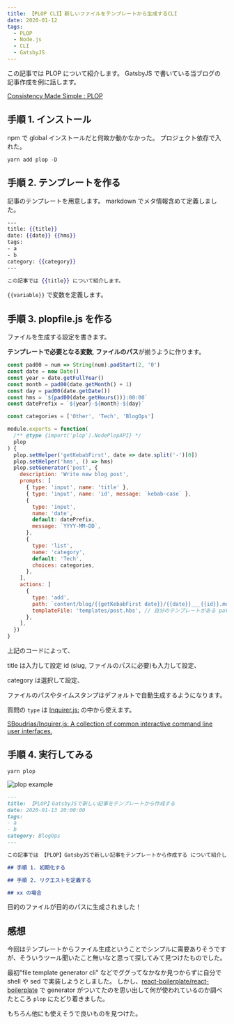 ```yaml
---
title: 【PLOP CLI】新しいファイルをテンプレートから生成するCLI
date: 2020-01-12
tags:
  - PLOP
  - Node.js
  - CLI
  - GatsbyJS
---
```


この記事では PLOP について紹介します。
GatsbyJS で書いている当ブログの記事作成を例に話します。

[Consistency Made Simple : PLOP](https://plopjs.com/)

## 手順 1. インストール

npm で global インストールだと何故か動かなかった。
プロジェクト依存で入れた。

```
yarn add plop -D
```

## 手順 2. テンプレートを作る

記事のテンプレートを用意します。
markdown でメタ情報含めて定義しました。

```:title=post.hbs
---
title: {{title}}
date: {{date}} {{hms}}
tags:
- a
- b
category: {{category}}
---

この記事では {{title}} について紹介します。
```

`{{variable}}` で変数を定義します。

## 手順 3. plopfile.js を作る

ファイルを生成する設定を書きます。

**テンプレートで必要となる変数**, **ファイルのパス**が揃うように作ります。

```js:title=propfile.js
const pad00 = num => String(num).padStart(2, '0')
const date = new Date()
const year = date.getFullYear()
const month = pad00(date.getMonth() + 1)
const day = pad00(date.getDate())
const hms = `${pad00(date.getHours())}:00:00`
const datePrefix = `${year}-${month}-${day}`

const categories = ['Other', 'Tech', 'BlogOps']

module.exports = function(
  /** @type {import('plop').NodePlopAPI} */
  plop
) {
  plop.setHelper('getKebabFirst', date => date.split('-')[0])
  plop.setHelper('hms', () => hms)
  plop.setGenerator('post', {
    description: 'Write new blog post',
    prompts: [
      { type: 'input', name: 'title' },
      { type: 'input', name: 'id', message: `kebab-case` },
      {
        type: 'input',
        name: 'date',
        default: datePrefix,
        message: `YYYY-MM-DD`,
      },
      {
        type: 'list',
        name: 'category',
        default: 'Tech',
        choices: categories,
      },
    ],
    actions: [
      {
        type: 'add',
        path: `content/blog/{{getKebabFirst date}}/{{date}}___{{id}}.md`,
        templateFile: 'templates/post.hbs', // 自分のテンプレートがある path
      },
    ],
  })
}
```

上記のコードによって、

title は入力して設定
id (slug, ファイルのパスに必要)も入力して設定、

category は選択して設定、

ファイルのパスやタイムスタンプはデフォルトで自動生成するようになります。

質問の `type` は [Inquirer\.js:](https://github.com/SBoudrias/Inquirer.js) の中から使えます。

[SBoudrias/Inquirer\.js: A collection of common interactive command line user interfaces\.](https://github.com/SBoudrias/Inquirer.js)

## 手順 4. 実行してみる

```
yarn plop
```

![plop example](https://elzup-image-storage.s3.amazonaws.com/blog/gatsby-plop-example.png)

```:title=content/blog/2020/2020-01-13___gatsby-plop-newpost.md
---
title: 【PLOP】GatsbyJSで新しい記事をテンプレートから作成する
date: 2020-01-13 20:00:00
tags:
- a
- b
category: BlogOps
---

この記事では 【PLOP】GatsbyJSで新しい記事をテンプレートから作成する について紹介します。

## 手順 1. 初期化する

## 手順 2. リクエストを定義する

## xx の場合
```

目的のファイルが目的のパスに生成されました！

## 感想

今回はテンプレートからファイル生成ということでシンプルに需要ありそうですが、そういうツール聞いたこと無いなと思って探してみて見つけたものでした。

最初"file template generator cli" などでググってなかなか見つからずに自分で shell や sed で実装しようとしました。
しかし、[react\-boilerplate/react\-boilerplate](https://github.com/react-boilerplate/react-boilerplate) で generator がついてたのを思い出して何が使われているのか調べたところ `plop` にたどり着きました。

もちろん他にも使えそうで良いものを見つけた。

